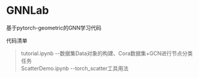 # GNNLab
基于pytorch-geometric的GNN学习代码

代码清单
> tutorial.ipynb --数据集Data对象的构建、Cora数据集+GCN进行节点分类任务  \
> ScatterDemo.ipynb --torch_scatter工具用法
